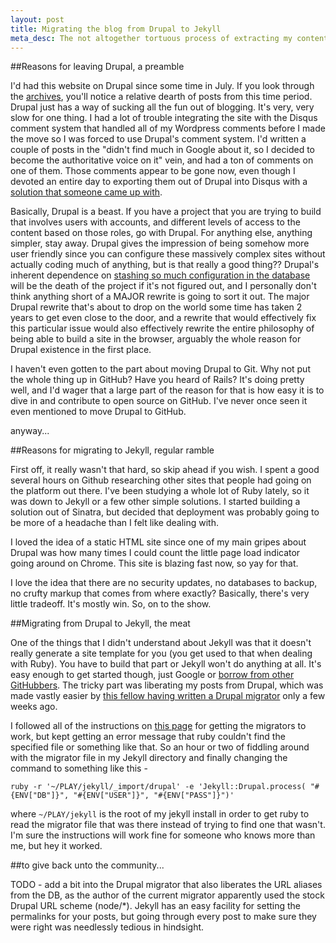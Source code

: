 ```yaml
---
layout: post
title: Migrating the blog from Drupal to Jekyll
meta_desc: The not altogether tortuous process of extracting my content from Drupal and migrating it to Jekyll, the static site generator.
---
```

##Reasons for leaving Drupal, a preamble

I'd had this website on Drupal since some time in July.  If you look through the [archives](http://ignoredbydinosaurs.com/archive/), you'll notice a relative dearth of posts from this time period.  Drupal just has a way of sucking all the fun out of blogging.  It's very, very slow for one thing.  I had a lot of trouble integrating the site with the Disqus comment system that handled all of my Wordpress comments before I made the move so I was forced to use Drupal's comment system.  I'd written a couple of posts in the "didn't find much in Google about it, so I decided to become the authoritative voice on it" vein, and had a ton of comments on one of them.  Those comments appear to be gone now, even though I devoted an entire day to exporting them out of Drupal into Disqus with a [solution that someone came up with](http://drupal.org/node/269010 "Migrate from Drupal comment.module to Disqus comments | drupal.org").

Basically, Drupal is a beast.  If you have a project that you are trying to build that involves users with accounts, and different levels of access to the content based on those roles, go with Drupal.  For anything else, anything simpler, stay away.  Drupal gives the impression of being somehow more user friendly since you can configure these massively complex sites without actually coding much of anything, but is that really a good thing??  Drupal's inherent dependence on [stashing so much configuration in the database](http://developmentseed.org/blog/2009/jul/09/development-staging-production-workflow-problem-drupal "The Development -&gt; Staging -&gt; Production Workflow Problem in Drupal | Development Seed") will be the death of the project if it's not figured out, and I personally don't think anything short of a MAJOR rewrite is going to sort it out.  The major Drupal rewrite that's about to drop on the world some time has taken 2 years to get even close to the door, and a rewrite that would effectively fix this particular issue would also effectively rewrite the entire philosophy of being able to build a site in the browser, arguably the whole reason for Drupal existence in the first place.

I haven't even gotten to the part about moving Drupal to Git.  Why not put the whole thing up in GitHub?  Have you heard of Rails?  It's doing pretty well, and I'd wager that a large part of the reason for that is how easy it is to dive in and contribute to open source on GitHub.  I've never once seen it even mentioned to move Drupal to GitHub.

anyway...

##Reasons for migrating to Jekyll, regular ramble

First off, it really wasn't that hard, so skip ahead if you wish.  I spent a good several hours on Github researching other sites that people had going on the platform out there.  I've been studying a whole lot of Ruby lately, so it was down to Jekyll or a few other simple solutions.  I started building a solution out of Sinatra, but decided that deployment was probably going to be more of a headache than I felt like dealing with.

I loved the idea of a static HTML site since one of my main gripes about Drupal was how many times I could count the little page load indicator going around on Chrome.  This site is blazing fast now, so yay for that.

I love the idea that there are no security updates, no databases to backup, no crufty markup that comes from where exactly?  Basically, there's very little tradeoff.  It's mostly win.  So, on to the show.

##Migrating from Drupal to Jekyll, the meat

One of the things that I didn't understand about Jekyll was that it doesn't really generate a site template for you (you get used to that when dealing with Ruby).  You have to build that part or Jekyll won't do anything at all.  It's easy enough to get started though, just Google or [borrow from other GitHubbers](https://github.com/mojombo/jekyll/wiki/Sites).  The tricky part was liberating my posts from Drupal, which was made vastly easier by [this fellow having written a Drupal migrator](https://github.com/mattdipasquale/jekyll/blob/master/lib/jekyll/migrators/drupal.rb) only a few weeks ago.

I followed all of the instructions on [this page](https://github.com/mojombo/jekyll/wiki/Blog-Migrations) for getting the migrators to work, but kept getting an error message that ruby couldn't find the specified file or something like that.  So an hour or two of fiddling around with the migrator file in my Jekyll directory and finally changing the command to something like this -

`ruby -r '~/PLAY/jekyll/_import/drupal' -e 'Jekyll::Drupal.process( "#{ENV["DB"]}", "#{ENV["USER"]}", "#{ENV["PASS"]}")'`


where `~/PLAY/jekyll` is the root of my jekyll install in order to get ruby to read the migrator file that was there instead of trying to find one that wasn't.  I'm sure the instructions will work fine for someone who knows more than me, but hey it worked.

##to give back unto the community...

TODO - add a bit into the Drupal migrator that also liberates the URL aliases from the DB, as the author of the current migrator apparently used the stock Drupal URL scheme (node/\*).  Jekyll has an easy facility for setting the permalinks for your posts, but going through every post to make sure they were right was needlessly tedious in hindsight.